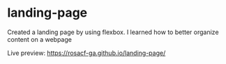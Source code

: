 # landing-page
Created a landing page by using flexbox. 
I learned how to better organize content on a webpage 

Live preview:  https://rosacf-ga.github.io/landing-page/
